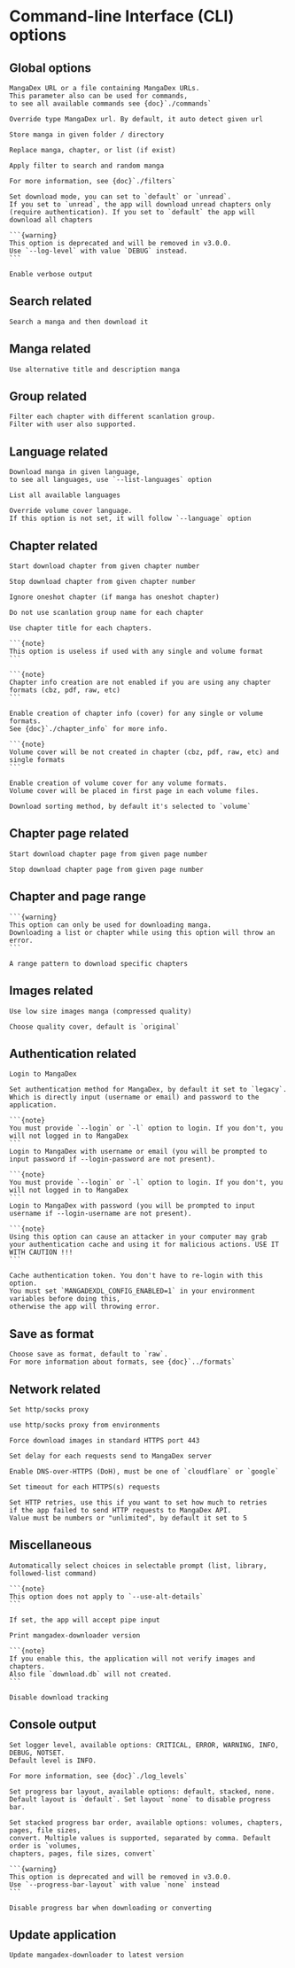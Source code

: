# Command-line Interface (CLI) options

## Global options

```{option} URL
MangaDex URL or a file containing MangaDex URLs. 
This parameter also can be used for commands, 
to see all available commands see {doc}`./commands`
```

```{option} --type -t manga|cover|list|chapter|legacy-manga|legacy-chapter
Override type MangaDex url. By default, it auto detect given url
```

```{option} --folder --path -d DIRECTORY
Store manga in given folder / directory
```

```{option} --replace -r
Replace manga, chapter, or list (if exist)
```

```{option} --filter -ft
Apply filter to search and random manga

For more information, see {doc}`./filters`
```

```{option} --download-mode -dm
Set download mode, you can set to `default` or `unread`. 
If you set to `unread`, the app will download unread chapters only 
(require authentication). If you set to `default` the app will download all chapters
```

````{option} --verbose
```{warning}
This option is deprecated and will be removed in v3.0.0. 
Use `--log-level` with value `DEBUG` instead.
```

Enable verbose output
````

## Search related

```{option} --search -s
Search a manga and then download it
```

## Manga related

```{option} --use-alt-details -uad
Use alternative title and description manga
```

## Group related

```{option} --group -g GROUP_ID
Filter each chapter with different scanlation group. 
Filter with user also supported.
```

## Language related

```{option} --language -lang LANGUAGE
Download manga in given language, 
to see all languages, use `--list-languages` option
```

```{option} --list-language -ll
List all available languages
```

```{option} --volume-cover-language -vcl LANGUAGE
Override volume cover language. 
If this option is not set, it will follow `--language` option
```

## Chapter related

```{option} --start-chapter -sc CHAPTER
Start download chapter from given chapter number
```

```{option} --end-chapter -ec CHAPTER
Stop download chapter from given chapter number
```

```{option} --no-oneshot-chapter -noc
Ignore oneshot chapter (if manga has oneshot chapter)
```

```{option} --no-group-name -ngn
Do not use scanlation group name for each chapter
```

````{option} --use-chapter-title -uct
Use chapter title for each chapters. 

```{note}
This option is useless if used with any single and volume format
```
````

````{option} --use-chapter-cover -ucc
```{note}
Chapter info creation are not enabled if you are using any chapter formats (cbz, pdf, raw, etc)
```

Enable creation of chapter info (cover) for any single or volume formats. 
See {doc}`./chapter_info` for more info. 
````

````{option} --use-volume-cover -uvc
```{note}
Volume cover will be not created in chapter (cbz, pdf, raw, etc) and single formats
```

Enable creation of volume cover for any volume formats. 
Volume cover will be placed in first page in each volume files. 
````

```{option} --sort-by
Download sorting method, by default it's selected to `volume`
```

## Chapter page related

```{option} --start-page -sp PAGE
Start download chapter page from given page number
```

```{option} --end-page -ep PAGE
Stop download chapter page from given page number
```

## Chapter and page range

````{option} --range -rg
```{warning}
This option can only be used for downloading manga. 
Downloading a list or chapter while using this option will throw an error.
```

A range pattern to download specific chapters
````

## Images related

```{option} --use-compressed-image -uci
Use low size images manga (compressed quality)
```

```{option} --cover -c original|512px|256px|none
Choose quality cover, default is `original`
```

## Authentication related

```{option} --login -l
Login to MangaDex
```

```{option} --login-method -lm legacy|oauth2
Set authentication method for MangaDex, by default it set to `legacy`. 
Which is directly input (username or email) and password to the application.
```

````{option} --login-username -lu USERNAME
```{note}
You must provide `--login` or `-l` option to login. If you don't, you will not logged in to MangaDex
```
Login to MangaDex with username or email (you will be prompted to input password if --login-password are not present). 
````

````{option} --login-password -lp PASSWORD
```{note}
You must provide `--login` or `-l` option to login. If you don't, you will not logged in to MangaDex
```
Login to MangaDex with password (you will be prompted to input username if --login-username are not present). 
````

````{option} --login-cache -lc
```{note}
Using this option can cause an attacker in your computer may grab 
your authentication cache and using it for malicious actions. USE IT WITH CAUTION !!!
```

Cache authentication token. You don't have to re-login with this option. 
You must set `MANGADEXDL_CONFIG_ENABLED=1` in your environment variables before doing this, 
otherwise the app will throwing error.
````

## Save as format

```{option} --save-as -f raw|raw-volume|raw-single|tachiyomi|tachiyomi-zip|pdf|pdf-volume|pdf-single|cbz|cbz-volume|cbz-single|cb7|cb7-volume|cb7-single
Choose save as format, default to `raw`. 
For more information about formats, see {doc}`../formats`
```

## Network related

```{option} --proxy -p SOCKS / HTTP Proxy
Set http/socks proxy
```

```{option} --proxy-env -pe
use http/socks proxy from environments
```

```{option} --force-https -fh
Force download images in standard HTTPS port 443
```

```{option} --delay-requests -dr DELAY_TIME
Set delay for each requests send to MangaDex server
```

```{option} --dns-over-https -doh PROVIDER
Enable DNS-over-HTTPS (DoH), must be one of `cloudflare` or `google`
```

```{option} --timeout TIME_IN_SECONDS
Set timeout for each HTTPS(s) requests
```

```{option} --http-retries NUMBERS_OR_UNLIMITED
Set HTTP retries, use this if you want to set how much to retries 
if the app failed to send HTTP requests to MangaDex API. 
Value must be numbers or "unlimited", by default it set to 5
```

## Miscellaneous

````{option} --input-pos
Automatically select choices in selectable prompt (list, library, followed-list command)

```{note}
This option does not apply to `--use-alt-details`
```
````

```{option} -pipe
If set, the app will accept pipe input
```

```{option} -v --version
Print mangadex-downloader version
```

````{option} --no-track
```{note}
If you enable this, the application will not verify images and chapters. 
Also file `download.db` will not created.
```

Disable download tracking
````

## Console output

```{option} --log-level LEVEL
Set logger level, available options: CRITICAL, ERROR, WARNING, INFO, DEBUG, NOTSET. 
Default level is INFO.

For more information, see {doc}`./log_levels`
```

```{option} -pbl --progress-bar-layout LAYOUT
Set progress bar layout, available options: default, stacked, none. 
Default layout is `default`. Set layout `none` to disable progress bar.
```

```{option} -spb-order --stacked-progress-bar-order ORDER
Set stacked progress bar order, available options: volumes, chapters, pages, file sizes,
convert. Multiple values is supported, separated by comma. Default order is `volumes,
chapters, pages, file sizes, convert`
```

````{option} -npb --no-progress-bar
```{warning}
This option is deprecated and will be removed in v3.0.0. 
Use `--progress-bar-layout` with value `none` instead
```

Disable progress bar when downloading or converting
````

## Update application

```{option} --update
Update mangadex-downloader to latest version
```
